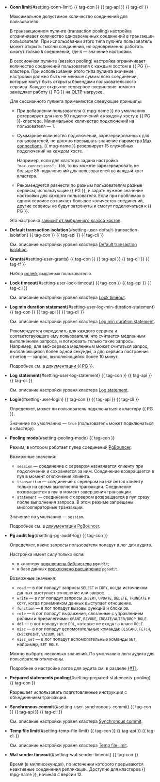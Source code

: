 - **Conn limit**{#setting-conn-limit} {{ tag-con }} {{ tag-api }} {{ tag-cli }}

  Максимальное допустимое количество соединений для пользователя.

  В транзакционном пулинге (transaction pooling) настройка ограничивает количество одновременных соединений в транзакции пользователя. При использовании этого типа пулинга пользователь может открыть тысячи соединений, но одновременно работать смогут только `N` соединений, где `N` — значение настройки.

  В сессионном пулинге (session pooling) настройка ограничивает количество соединений пользователя с каждым хостом в {{ PG }}-кластере. При использовании этого типа пулинга значение настройки должно быть не меньше суммы всех соединений, которые могут быть открыты бэкендами пользовательского сервиса. Каждое открытое серверное соединение немного замедляет работу {{ PG }} на [OLTP](../../glossary/oltp.md)-нагрузке.

  Для сессионного пулинга применяются следующие принципы:

  - При добавлении пользователя {{ mpg-name }} по умолчанию резервирует для него 50 подключений к каждому хосту в {{ PG }}-кластере. Минимальное количество подключений на пользователя — 1.
  - Суммарное количество подключений, зарезервированных для пользователей, не должно превышать значение параметра [Max connections](../../managed-postgresql/concepts/settings-list.md#setting-max-connections). {{ mpg-name }} резервирует 15 служебных подключений на каждом хосте.

    Например, если для кластера задана настройка `"max_connections": 100`, то вы можете зарезервировать не больше 85 подключений для пользователей на каждый хост кластера.

  - Рекомендуется разнести по разным пользователям разные сервисы, использующие {{ PG }}, и задать нужное значение настройки для каждого пользователя. Если при проблемах в одном сервисе возникнет большое количество соединений, другие сервисы не будут затронуты и смогут подключаться к {{ PG }}.

  Эта настройка [зависит от выбранного класса хостов](#settings-instance-dependent).

- **Default transaction isolation**{#setting-user-default-transaction-isolation} {{ tag-con }} {{ tag-api }} {{ tag-cli }}

  См. описание настройки уровня кластера [Default transaction isolation](#setting-default-transaction-isolation).

- **Grants**{#setting-user-grants} {{ tag-con }} {{ tag-api }} {{ tag-cli }} {{ tag-tf }}

  Набор [ролей](../../managed-postgresql/concepts/roles.md), выданных пользователю.

- **Lock timeout**{#setting-user-lock-timeout} {{ tag-con }} {{ tag-api }} {{ tag-cli }}

  См. описание настройки уровня кластера [Lock timeout](#setting-lock-timeout).

- **Log min duration statement**{#setting-user-log-min-duration-statement} {{ tag-con }} {{ tag-api }} {{ tag-cli }}

  См. описание настройки уровня кластера [Log min duration statement](#setting-log-min-duration-statement).

  Рекомендуется определить для каждого сервиса и соответствующего ему пользователя, что считается медленным выполнением запроса, и логировать только такие запросы. Например, для веб-сервиса медленным может считаться запрос, выполняющийся более одной секунды, а для сервиса построения отчетов — запрос, выполняющийся более 10 минут.

  Подробнее см. [в документации {{ PG }}](https://www.postgresql.org/docs/current/runtime-config-logging.html).

- **Log statement**{#setting-user-log-statement} {{ tag-con }} {{ tag-api }} {{ tag-cli }}

  См. описание настройки уровня кластера [Log statement](#setting-log-statement).

- **Login**{#setting-user-login} {{ tag-con }} {{ tag-api }} {{ tag-cli }}

  Определяет, может ли пользователь подключаться к кластеру {{ PG }}.

  Значение по умолчанию — `true` (пользователь может подключаться к кластеру).

- **Pooling mode**{#setting-pooling-mode} {{ tag-con }}

  Режим, в котором работает пулер соединений [PgBouncer](https://www.pgbouncer.org/).

  Возможные значения:

  * `session` — соединение с сервером назначается клиенту при подключении и сохраняется за ним. Соединение возвращается в пул в момент отключения клиента.
  * `transaction` — соединение с сервером назначается клиенту только на время выполнения транзакции. Соединение возвращается в пул в момент завершения транзакции.
  * `statement` — соединение с сервером возвращается в пул сразу после выполнения запроса. В этом режиме запрещены многооператорные транзакции.

  Значение по умолчанию — `session`.

  Подробнее см. в [документации PgBouncer](https://www.pgbouncer.org/usage).

- **Pg audit log**{#setting-pg-audit-log} {{ tag-con }}

  Определяет, какие запросы пользователя попадут в лог для аудита.

  Настройка имеет силу только если:

  * к кластеру [подключена библиотека](../../managed-postgresql/operations/extensions/cluster-extensions.md#libraries-connection) `pgaudit`;
  * к базе данных [подключено расширение](../../managed-postgresql/operations/extensions/cluster-extensions.md#update-extensions) `pgaudit`.

  Возможные значения:

  * `read` — в лог попадут запросы `SELECT` и `COPY`, когда источником данных выступает отношение или запрос.
  * `write` — в лог попадут запросы `INSERT`, `UPDATE`, `DELETE`, `TRUNCATE` и `COPY`, когда приемником данных выступает отношение.
  * `function` — в лог попадут вызовы функций и блоки `DO`.
  * `role` — в лог попадут выражения, связанные с управлением ролями и привилегиями: `GRANT`, `REVOKE`, `CREATE/ALTER/DROP ROLE`.
  * `ddl` — в лог попадут все `DDL`, которые не входят в класс `ROLE`.
  * `misc` — в лог попадут вспомогательные команды: `DISCARD`, `FETCH`, `CHECKPOINT`, `VACUUM`, `SET`.
  * `misc_set` — в лог попадут вспомогательные команды `SET`, например, `SET ROLE`.

  Можно выбрать несколько значений. По умолчанию логи аудита для пользователя отключены.

  Подробнее о настройке логов для аудита см. в разделе [{#T}](../../managed-postgresql/operations/extensions/pgaudit.md).

- **Prepared statements pooling**{#setting-prepared-statements-pooling} {{ tag-con }}

  Разрешает использовать подготовленные инструкции с объединением транзакций.

- **Synchronous commit**{#setting-user-synchronous-commit} {{ tag-con }} {{ tag-api }} {{ tag-cli }}

  См. описание настройки уровня кластера [Synchronous commit](#setting-synchronous-commit).

- **Temp file limit**{#setting-temp-file-limit} {{ tag-con }} {{ tag-api }} {{ tag-cli }}

  См. описание настройки уровня кластера [Temp file limit](#setting-temp-file-limit).

- **Wal sender timeout**{#setting-wal-sender-timeout} {{ tag-con }}

  Время (в миллисекундах), по истечении которого прерываются неактивные соединения репликации. Доступно для кластеров {{ mpg-name }}, начиная с версии 12.
